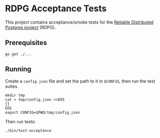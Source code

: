 RDPG Acceptance Tests
=====================

This project contains acceptance/smoke tests for the [Reliable Distributed Postgres project](https://github.com/starkandwayne/rdpg-boshrelease) (RDPG).

Prerequisites
-------------

```
go get ./...
```

Running
-------

Create a `config.json` file and set the path to it in `$CONFIG`, then run the test suites.

```
mkdir tmp
cat > tmp/config.json <<EOS
{}
EOS
export CONFIG=$PWD/tmp/config.json
```

Then run tests:

```
./bin/test-acceptance
```

